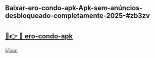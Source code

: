 ## Baixar-ero-condo-apk-Apk-sem-anúncios-desbloqueado-completamente-2025-#zb3zv

# <h2><a href="https://ainizakaria.my?title=ero-condo-apk&ref=20M">🔗👉 🔴 ero-condo-apk</a></h2>

[![acn](https://github.com/user-attachments/assets/0f9c940e-d8b0-45ae-aac7-cd30a18b3e1c)](https://ainizakaria.my?title=ero-condo-apk&ref=20M)


